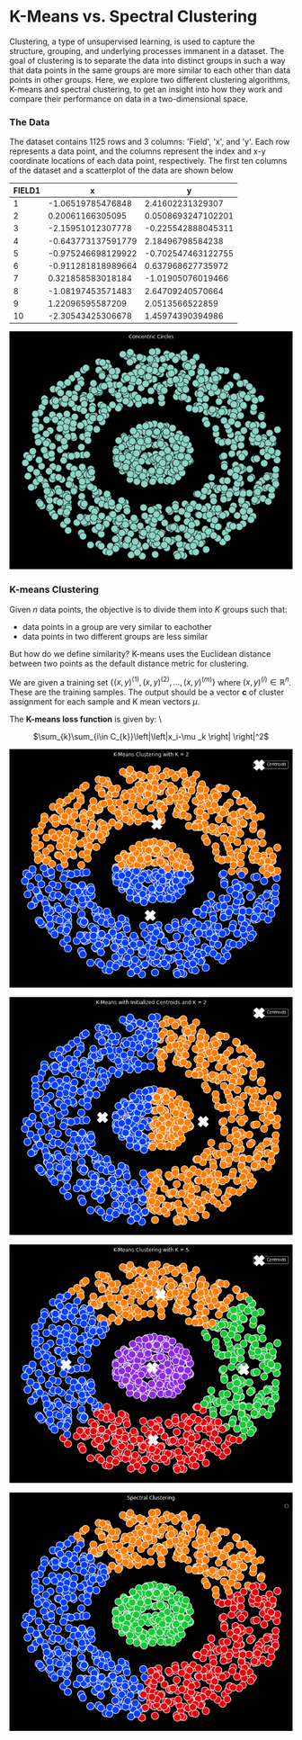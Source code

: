 # K-Means vs. Spectral Clustering

Clustering, a type of unsupervised learning, is used to capture the structure, grouping, and underlying processes immanent in a dataset. The goal of clustering is to separate the data into distinct groups in such a way that data points in the same groups are more similar to each other than data points in other groups. Here, we explore two different clustering algorithms, K-means and spectral clustering, to get an insight into how they work and compare their performance on data in a two-dimensional space. 


### The Data

The dataset contains 1125 rows and 3 columns: 'Field', 'x', and 'y'. Each row represents a data point, and the columns represent the index and x-y coordinate locations of each data point, respectively. The first ten columns of the dataset and a scatterplot of the data are shown below

<div align="center">

|FIELD1|x                  |y                   |
|------|-------------------|--------------------|
|1     |-1.06519785476848  |2.41602231329307    |
|2     |0.20061166305095   |0.0508693247102201  |
|3     |-2.15951012307778  |-0.225542888045311  |
|4     |-0.643773137591779 |2.18496798584238    |
|5     |-0.975246698129922 |-0.702547463122755  |
|6     |-0.911281818989664 |0.637968627735972   |
|7     |0.321858583018184  |-1.01905076019466   |
|8     |-1.08197453571483  |2.64709240570664    |
|9     |1.22096595587209   |2.0513566522859     |
|10    |-2.30543425306678  |1.45974390394986    |



![](images/1.png)

</div>


### K-means Clustering

Given *n* data points, the objective is to divide them into *K* groups such that:
- data points in a group are very similar to eachother
- data points in two different groups are less similar

But how do we define similarity? K-means uses the Euclidean distance between two points as the default distance metric for clustering. 



We are given a training set $\{(x,y)^{(1)},(x,y)^{(2)},\dots,(x,y)^{(m)}\}$ where $(x,y)^{(i)}\in \mathbb{R}^n$. These are the training samples. The output should be a vector **c** of cluster assignment for each sample and K mean vectors $\mu$.

The **K-means loss function** is given by: \
<div align="center">
$\sum_{k}\sum_{i\in  C_{k}}\left|\left|x_i-\mu _k \right| \right|^2$
</div>



![](images/2.png)

![](images/3.png)

![](images/4.png)

![](images/5.png)

